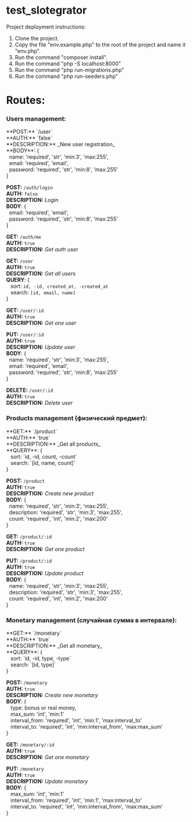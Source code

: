 # test_slotegrator

Project deployment instructions:

1) Clone the project.
2) Copy the file "env.example.php" to the root of the project and name it "env.php".
3) Run the command "composer install".
4) Run the command "php -S localhost:8000"
5) Run the command "php run-migrations.php"
6) Run the command "php run-seeders.php"

# Routes:

<h3>Users management:</h3>
**POST:** `/user` <br/>
**AUTH:** `false` <br/>
**DESCRIPTION:** _New user registration_ <br/>
**BODY**: { <br/>
&nbsp;&nbsp;name: 'required', 'str', 'min:3', 'max:255', <br/>
&nbsp;&nbsp;email: 'required', 'email', <br/>
&nbsp;&nbsp;password: 'required', 'str', 'min:8', 'max:255' <br/>
}

**POST:** `/auth/login` <br/>
**AUTH:** `false` <br/>
**DESCRIPTION:** _Login_ <br/>
**BODY**: { <br/>
&nbsp;&nbsp;email: 'required', 'email', <br/>
&nbsp;&nbsp;password: 'required', 'str', 'min:8', 'max:255' <br/>
}

**GET:** `/auth/me` <br/>
**AUTH:** `true` <br/>
**DESCRIPTION:** _Get auth user_ <br/>

**GET:** `/user` <br/>
**AUTH:** `true` <br/>
**DESCRIPTION:** _Get all users_ <br/>
**QUERY**: { <br/>
&nbsp;&nbsp; sort: `id, -id, created_at, -created_at` <br/>
&nbsp;&nbsp; search: `[id, email, name]`<br/>
}

**GET:** `/user/:id` <br/>
**AUTH:** `true` <br/>
**DESCRIPTION:** _Get one user_ <br/>

**PUT:** `/user/:id` <br/>
**AUTH:** `true` <br/>
**DESCRIPTION:** _Update user_ <br/>
**BODY**: { <br/>
&nbsp;&nbsp;name: 'required', 'str', 'min:3', 'max:255', <br/>
&nbsp;&nbsp;email: 'required', 'email', <br/>
&nbsp;&nbsp;password: 'required', 'str', 'min:8', 'max:255' <br/>
}

**DELETE:** `/user/:id` <br/>
**AUTH:** `true` <br/>
**DESCRIPTION:** _Delete user_ <br/>


<h3>Products management (физический предмет):</h3>
**GET:** `/product` <br/>
**AUTH:** `true` <br/>
**DESCRIPTION:** _Get all products_ <br/>
**QUERY**: { <br/>
&nbsp;&nbsp; sort: `id, -id, count, -count` <br/>
&nbsp;&nbsp; search: `[id, name, count]`<br/>
}

**POST:** `/product` <br/>
**AUTH:** `true` <br/>
**DESCRIPTION:** _Create new product_ <br/>
**BODY**: { <br/>
&nbsp;&nbsp;name: 'required', 'str', 'min:3', 'max:255', <br/>
&nbsp;&nbsp;description: 'required', 'str', 'min:3', 'max:255', <br/>
&nbsp;&nbsp;count: 'required', 'int', 'min:2', 'max:200' <br/>
}

**GET:** `/product/:id` <br/>
**AUTH:** `true` <br/>
**DESCRIPTION:** _Get one product_ <br/>

**PUT:** `/product/:id` <br/>
**AUTH:** `true` <br/>
**DESCRIPTION:** _Update product_ <br/>
**BODY**: { <br/>
&nbsp;&nbsp;name: 'required', 'str', 'min:3', 'max:255', <br/>
&nbsp;&nbsp;description: 'required', 'str', 'min:3', 'max:255', <br/>
&nbsp;&nbsp;count: 'required', 'int', 'min:2', 'max:200' <br/>
}

<h3>Monetary management (случайная сумма в интервале):</h3>
**GET:** `/monetary` <br/>
**AUTH:** `true` <br/>
**DESCRIPTION:** _Get all monetary_ <br/>
**QUERY**: { <br/>
&nbsp;&nbsp; sort: `id, -id, type, -type` <br/>
&nbsp;&nbsp; search: `[id, type]`<br/>
}

**POST:** `/monetary` <br/>
**AUTH:** `true` <br/>
**DESCRIPTION:** _Create new monetary_ <br/>
**BODY**: { <br/>
&nbsp;&nbsp; type: bonus or real money, <br/>
&nbsp;&nbsp; max_sum: 'int', 'min:1' <br/>
&nbsp;&nbsp; interval_from: 'required', 'int', 'min:1', 'max:interval_to' <br/>
&nbsp;&nbsp; interval_to: 'required', 'int', 'min:interval_from', 'max:max_sum' <br/>
}

**GET:** `/monetary/:id` <br/>
**AUTH:** `true` <br/>
**DESCRIPTION:** _Get one monetary_ <br/>

**PUT:** `/monetary` <br/>
**AUTH:** `true` <br/>
**DESCRIPTION:** _Update monetary_ <br/>
**BODY**: { <br/>
&nbsp;&nbsp; max_sum: 'int', 'min:1' <br/>
&nbsp;&nbsp; interval_from: 'required', 'int', 'min:1', 'max:interval_to' <br/>
&nbsp;&nbsp; interval_to: 'required', 'int', 'min:interval_from', 'max:max_sum' <br/>
}